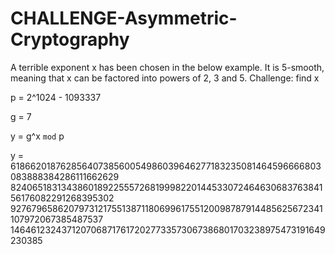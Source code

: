 # CHALLENGE-Asymmetric-Cryptography
A terrible exponent x has been chosen in the below example. It is 5-smooth, meaning that x can be factored into powers of 2, 3 and 5.
Challenge: find x

p = 2^1024 - 1093337

g = 7

y = g^x `mod` p

y = 61866201876285640738560054986039646277183235081464596666803083888384286111662629​82406518313438601892255572681999822014453307246463068376384156176082291268395302​92767965862079731217551387118069961755120098787914485625672341107972067385487537​14646123243712070687176172027733573067386801703238975473191649230385
